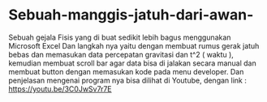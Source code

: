# Sebuah-manggis-jatuh-dari-awan-
Sebuah gejala Fisis yang di buat sedikit lebih bagus menggunakan Microsoft Excel
Dan langkah nya yaitu dengan membuat rumus gerak jatuh bebas dan memasukan data percepatan gravitasi dan t^2 ( waktu ), kemudian membuat scroll bar agar data bisa di jalakan secara manual dan membuat button dengan memasukan kode pada menu developer.
Dan penjelasan mengenai program nya bisa dilihat di Youtube, dengan link : https://youtu.be/3C0JwSv7r7E
